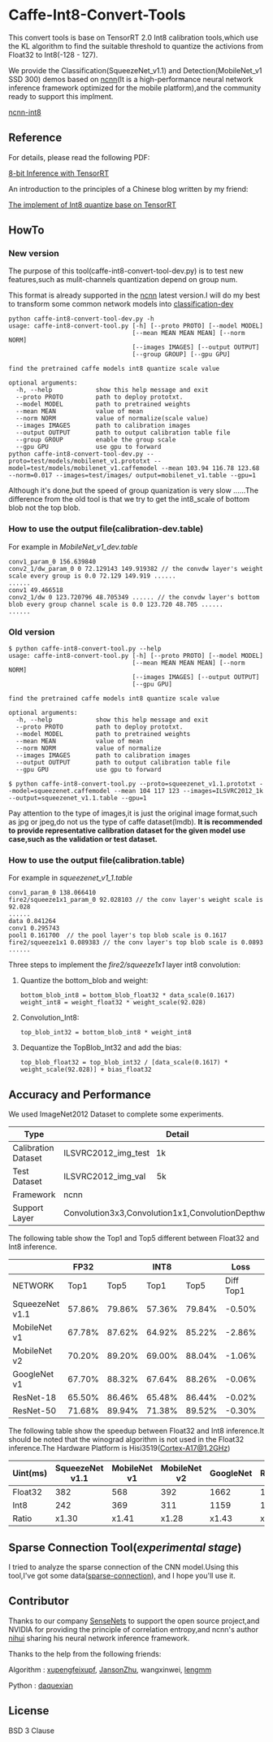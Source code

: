 # Caffe-Int8-Convert-Tools

This convert tools is base on TensorRT 2.0 Int8 calibration tools,which use the KL algorithm to find the suitable threshold to quantize the activions from Float32 to Int8(-128 - 127).

We provide the Classification(SqueezeNet_v1.1) and Detection(MobileNet_v1 SSD 300) demos based on [ncnn](https://github.com/Tencent/ncnn)(It is a high-performance neural network inference framework optimized for the mobile platform),and the community ready to support this implment.

[ncnn-int8](https://github.com/Tencent/ncnn/pull/487)

## Reference

For details, please read the following PDF:

[8-bit Inference with TensorRT](http://on-demand.gputechconf.com/gtc/2017/presentation/s7310-8-bit-inference-with-tensorrt.pdf) 

An introduction to the principles of a Chinese blog written by my friend:

[The implement of Int8 quantize base on TensorRT](https://note.youdao.com/share/?id=829ba6cabfde990e2832b048a4f492b3&type=note#/)

## HowTo

### New version

The purpose of this tool(caffe-int8-convert-tool-dev.py) is to test new features,such as mulit-channels quantization depend on group num.

This format is already supported in the [ncnn](https://github.com/Tencent/ncnn) latest version.I will do my best to transform some common network models into [classification-dev](https://github.com/BUG1989/caffe-int8-convert-tools/tree/master/classification-dev)

```
python caffe-int8-convert-tool-dev.py -h
usage: caffe-int8-convert-tool.py [-h] [--proto PROTO] [--model MODEL]
                                  [--mean MEAN MEAN MEAN] [--norm NORM]
                                  [--images IMAGES] [--output OUTPUT]
                                  [--group GROUP] [--gpu GPU]

find the pretrained caffe models int8 quantize scale value

optional arguments:
  -h, --help            show this help message and exit
  --proto PROTO         path to deploy prototxt.
  --model MODEL         path to pretrained weights
  --mean MEAN           value of mean
  --norm NORM           value of normalize(scale value)
  --images IMAGES       path to calibration images
  --output OUTPUT       path to output calibration table file
  --group GROUP         enable the group scale
  --gpu GPU             use gpu to forward
python caffe-int8-convert-tool-dev.py --proto=test/models/mobilenet_v1.prototxt --model=test/models/mobilenet_v1.caffemodel --mean 103.94 116.78 123.68 --norm=0.017 --images=test/images/ output=mobilenet_v1.table --gpu=1
```

Although it's done,but the speed of group quanization is very slow ......The difference from the old tool is that we try to get the int8_scale of bottom blob not the top blob. 

### How to use the output file(calibration-dev.table)

For example in *MobileNet_v1_dev.table*

```
conv1_param_0 156.639840
conv2_1/dw_param_0 0 72.129143 149.919382 // the convdw layer's weight scale every group is 0.0 72.129 149.919 ......
......
conv1 49.466518
conv2_1/dw 0 123.720796 48.705349 ...... // the convdw layer's bottom blob every group channel scale is 0.0 123.720 48.705 ......
......
```

### Old version

```
$ python caffe-int8-convert-tool.py --help
usage: caffe-int8-convert-tool.py [-h] [--proto PROTO] [--model MODEL]
                                  [--mean MEAN MEAN MEAN] [--norm NORM]
                                  [--images IMAGES] [--output OUTPUT]
                                  [--gpu GPU]

find the pretrained caffe models int8 quantize scale value

optional arguments:
  -h, --help            show this help message and exit
  --proto PROTO         path to deploy prototxt.
  --model MODEL         path to pretrained weights
  --mean MEAN           value of mean
  --norm NORM           value of normalize
  --images IMAGES       path to calibration images
  --output OUTPUT       path to output calibration table file
  --gpu GPU             use gpu to forward
  
$ python caffe-int8-convert-tool.py --proto=squeezenet_v1.1.prototxt --model=squeezenet.caffemodel --mean 104 117 123 --images=ILSVRC2012_1k --output=squeezenet_v1.1.table --gpu=1
```

Pay attention to the type of images,it is just the original image format,such as jpg or jpeg,do not us the type of caffe dataset(lmdb).
**It is recommended to provide representative calibration dataset for the given model use case,such as the validation or test dataset.**

### How to use the output file(calibration.table)

For example in *squeezenet_v1_1.table*

```
conv1_param_0 138.066410
fire2/squeeze1x1_param_0 92.028103 // the conv layer's weight scale is 92.028
......
data 0.841264
conv1 0.295743
pool1 0.161700  // the pool layer's top blob scale is 0.1617
fire2/squeeze1x1 0.089383 // the conv layer's top blob scale is 0.0893
......
```

Three steps to implement the *fire2/squeeze1x1* layer int8 convolution:

1. Quantize the bottom_blob and weight:

   ```
   bottom_blob_int8 = bottom_blob_float32 * data_scale(0.1617)
   weight_int8 = weight_float32 * weight_scale(92.028)
   ```

2. Convolution_Int8:

   ```
   top_blob_int32 = bottom_blob_int8 * weight_int8
   ```

3. Dequantize the TopBlob_Int32 and add the bias:

   ```
   top_blob_float32 = top_blob_int32 / [data_scale(0.1617) * weight_scale(92.028)] + bias_float32
   ```

## Accuracy and Performance

We used ImageNet2012 Dataset to complete some experiments.

| Type                | Detail                                                |
| ------------------- | ----------------------------------------------------- |
| Calibration Dataset | ILSVRC2012_img_test   1k                              |
| Test Dataset        | ILSVRC2012_img_val     5k                             |
| Framework           | ncnn                                                  |
| Support Layer       | Convolution3x3,Convolution1x1,ConvolutionDepthwise3x3 |

The following table show the Top1 and Top5 different between Float32 and Int8 inference.

|                 | FP32   |        | INT8   |        | Loss      |           |
| --------------- | ------ | ------ | ------ | ------ | --------- | --------- |
| NETWORK         | Top1   | Top5   | Top1   | Top5   | Diff Top1 | Diff Top5 |
| SqueezeNet v1.1 | 57.86% | 79.86% | 57.36% | 79.84% | -0.50%    | -0.02%    |
| MobileNet v1    | 67.78% | 87.62% | 64.92% | 85.22% | -2.86%    | -2.40%    |
| MobileNet v2    | 70.20% | 89.20% | 69.00% | 88.04% | -1.06%    | -1.16%    |
| GoogleNet v1    | 67.70% | 88.32% | 67.64% | 88.26% | -0.06%    | -0.06%    |
| ResNet-18       | 65.50% | 86.46% | 65.48% | 86.44% | -0.02%    | -0.02%    |
| ResNet-50       | 71.68% | 89.94% | 71.38% | 89.52% | -0.30%    | -0.32%    |

The following table show the speedup between Float32 and Int8 inference.It should be noted that the winograd algorithm is not used in the Float32 inference.The Hardware Platform is Hisi3519(Cortex-A17@1.2GHz)

| Uint(ms) | SqueezeNet v1.1 | MobileNet v1 | MobileNet v2 | GoogleNet | ResNet18 | MobileNetv1 SSD |
| -------- | --------------- | ------------ | ------------ | --------- | -------- | --------------- |
| Float32  | 382             | 568          | 392          | 1662      | 1869     | 1120            |
| Int8     | 242             | 369          | 311          | 1159      | 1159     | 701             |
| Ratio    | x1.30           | x1.41        | x1.28        | x1.43     | x1.61    | x1.47           |

## Sparse Connection Tool(*experimental* *stage*)

I tried to analyze the sparse connection of the CNN model.Using this tool,I've got some data([sparse-connection](https://github.com/BUG1989/caffe-int8-convert-tools/tree/master/sparse-connection)), and I hope you'll use it.

## Contributor

Thanks to our company [SenseNets](http://www.sensenets.com/home/) to support the open source project,and NVIDIA for providing the principle of correlation entropy,and ncnn's author [nihui](https://github.com/nihui) sharing his neural network inference framework.

Thanks to the help from the following friends:

Algorithm : [xupengfeixupf](https://github.com/xupengfeixupf), [JansonZhu](https://github.com/JansonZhu), wangxinwei, [lengmm](https://github.com/lengmm) 

Python : [daquexian](https://github.com/daquexian)

## License

BSD 3 Clause

